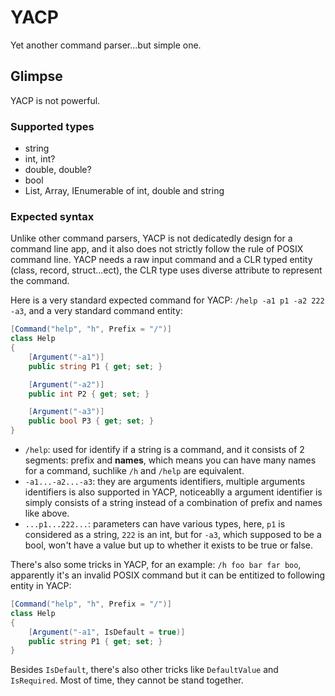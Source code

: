 # YACP

Yet another command parser...but simple one.

## Glimpse

YACP is not powerful.

### Supported types

- string
- int, int?
- double, double?
- bool
- List, Array, IEnumerable of int, double and string

### Expected syntax

Unlike other command parsers, YACP is not dedicatedly design for a command line app, and it also does not strictly follow the rule of POSIX command line. YACP needs a raw input command and a CLR typed entity (class, record, struct...ect), the CLR type uses diverse attribute to represent the command.

Here is a very standard expected command for YACP: `/help -a1 p1 -a2 222 -a3`, and a very standard command entity:

```cs
[Command("help", "h", Prefix = "/")]
class Help
{
    [Argument("-a1")]
    public string P1 { get; set; }

    [Argument("-a2")]
    public int P2 { get; set; }

    [Argument("-a3")]
    public bool P3 { get; set; }
}
```

- `/help`: used for identify if a string is a command, and it consists of 2 segments: prefix and **names**, which means you can have many names for a command, suchlike `/h` and `/help` are equivalent.
- `-a1...-a2...-a3`: they are arguments identifiers, multiple arguments identifiers is also supported in YACP, noticeablly a argument identifier is simply consists of a string instead of a combination of prefix and names like above.
- `...p1...222...`: parameters can have various types, here, `p1` is considered as a string, `222` is an int, but for `-a3`, which supposed to be a bool, won't have a value but up to whether it exists to be true or false.

There's also some tricks in YACP, for an example: `/h foo bar far boo`, apparently it's an invalid POSIX command but it can be entitized to following entity in YACP:

```cs
[Command("help", "h", Prefix = "/")]
class Help
{
    [Argument("-a1", IsDefault = true)]
    public string P1 { get; set; }
}
```

Besides `IsDefault`, there's also other tricks like `DefaultValue` and `IsRequired`. Most of time, they cannot be stand together.